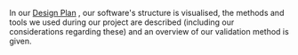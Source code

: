 In our [Design Plan](https://gitlab.ewi.tudelft.nl/ewi3615tu/2019-2020/data/ewi3615tu-ds10/ewi3615tu-ds10/blob/master/Documentation%20set/Design%20plan/Design%20plan.md) , our software's structure is visualised, the methods and tools we used during our project are described (including our considerations regarding these) and an overview of our validation method is given.